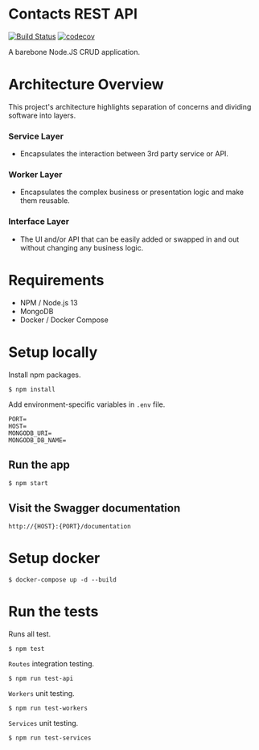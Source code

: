 # Contacts REST API
[![Build Status](https://travis-ci.com/justinetabin/contact-service.svg?token=5zCcfLXrebppzZpG73JE&branch=master)](https://travis-ci.com/justinetabin/contact-service)
[![codecov](https://codecov.io/gh/justinetabin/contacts-service/branch/master/graph/badge.svg)](https://codecov.io/gh/justinetabin/contacts-service)

A barebone Node.JS CRUD application.

# Architecture Overview
This project's architecture highlights separation of concerns and dividing software into layers.

### Service Layer
- Encapsulates the interaction between 3rd party service or API. 

### Worker Layer
- Encapsulates the complex business or presentation logic and make them reusable.

### Interface Layer
- The UI and/or API that can be easily added or swapped in and out without changing any business logic.

# Requirements
- NPM / Node.js 13
- MongoDB
- Docker / Docker Compose

# Setup locally
Install npm packages.
```
$ npm install
```
Add environment-specific variables in `.env` file.
```
PORT=
HOST=
MONGODB_URI=
MONGODB_DB_NAME=
```

## Run the app
```
$ npm start
```

## Visit the Swagger documentation
```
http://{HOST}:{PORT}/documentation
```

# Setup docker
```
$ docker-compose up -d --build
```

# Run the tests
Runs all test.
```
$ npm test
```
`Routes` integration testing.
```
$ npm run test-api
```
`Workers` unit testing.
``` 
$ npm run test-workers
```
`Services` unit testing.
```
$ npm run test-services
```
